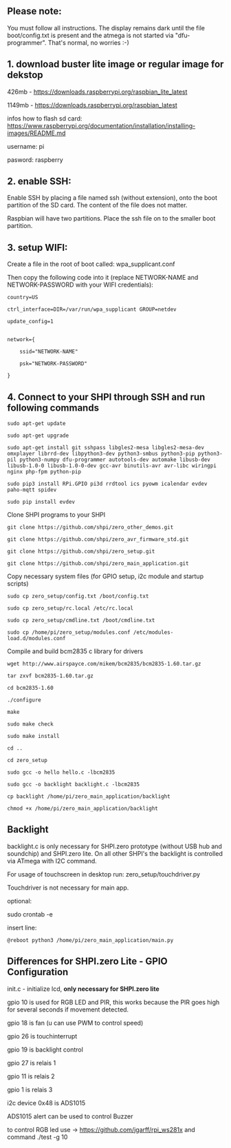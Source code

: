 ## Please note:


You must follow all instructions. The display remains dark until the file boot/config.txt is present
and the atmega is not started via "dfu-programmer". That's normal, no worries :-)


## 1. download buster lite image or regular image for dekstop

426mb  - https://downloads.raspberrypi.org/raspbian_lite_latest

1149mb -  https://downloads.raspberrypi.org/raspbian_latest


infos how to flash sd card: https://www.raspberrypi.org/documentation/installation/installing-images/README.md


username: pi

pasword: raspberry


## 2. enable SSH:

Enable SSH by placing a file named ssh (without extension), onto the boot partition of the SD card. The content of the file does not matter.

Raspbian will have two partitions. Place the ssh file on to the smaller boot partition.




## 3. setup WIFI:

Create a file in the root of boot called: wpa_supplicant.conf

Then copy the following code into it (replace NETWORK-NAME and NETWORK-PASSWORD with your WIFI credentials):

```console
country=US

ctrl_interface=DIR=/var/run/wpa_supplicant GROUP=netdev

update_config=1


network={

    ssid="NETWORK-NAME"

    psk="NETWORK-PASSWORD"

}
```

## 4. Connect to your SHPI through SSH and run following commands

```
sudo apt-get update

sudo apt-get upgrade

sudo apt-get install git sshpass libgles2-mesa libgles2-mesa-dev omxplayer librrd-dev libpython3-dev python3-smbus python3-pip python3-pil python3-numpy dfu-programmer autotools-dev automake libusb-dev libusb-1.0-0 libusb-1.0-0-dev gcc-avr binutils-avr avr-libc wiringpi nginx php-fpm python-pip

sudo pip3 install RPi.GPIO pi3d rrdtool ics pyowm icalendar evdev paho-mqtt spidev

sudo pip install evdev
```

Clone SHPI programs to your SHPI

```
git clone https://github.com/shpi/zero_other_demos.git

git clone https://github.com/shpi/zero_avr_firmware_std.git

git clone https://github.com/shpi/zero_setup.git

git clone https://github.com/shpi/zero_main_application.git
```

Copy necessary system files (for GPIO setup, i2c module and startup scripts)

```
sudo cp zero_setup/config.txt /boot/config.txt

sudo cp zero_setup/rc.local /etc/rc.local

sudo cp zero_setup/cmdline.txt /boot/cmdline.txt

sudo cp /home/pi/zero_setup/modules.conf /etc/modules-load.d/modules.conf

```

Compile and build bcm2835 c library for drivers

```
wget http://www.airspayce.com/mikem/bcm2835/bcm2835-1.60.tar.gz

tar zxvf bcm2835-1.60.tar.gz

cd bcm2835-1.60

./configure

make

sudo make check

sudo make install

cd ..

cd zero_setup

sudo gcc -o hello hello.c -lbcm2835

sudo gcc -o backlight backlight.c -lbcm2835

cp backlight /home/pi/zero_main_application/backlight

chmod +x /home/pi/zero_main_application/backlight
```


## Backlight

backlight.c is only necessary for SHPI.zero prototype (without USB hub and soundchip) and SHPI.zero lite. On all other SHPI's the backlight is controlled via ATmega with I2C command.



For usage of touchscreen in desktop run: zero_setup/touchdriver.py

Touchdriver is not necessary for main app.

optional:

sudo crontab -e

insert line: 

```console
@reboot python3 /home/pi/zero_main_application/main.py
```

## Differences for SHPI.zero Lite -  GPIO Configuration

init.c   - initialize lcd, **only necessary for SHPI.zero lite**

gpio 10  is used for RGB LED and PIR, this works because the PIR goes high for several seconds if movement detected.

gpio 18  is fan (u can use PWM to control speed)

gpio 26  is touchinterrupt

gpio 19 is backlight control

gpio 27 is relais  1

gpio 11 is relais 2

gpio 1   is relais 3

i2c device 0x48 is ADS1015

ADS1015 alert can be used to control Buzzer

to control  RGB led use  -> https://github.com/jgarff/rpi_ws281x    and command ./test -g 10






